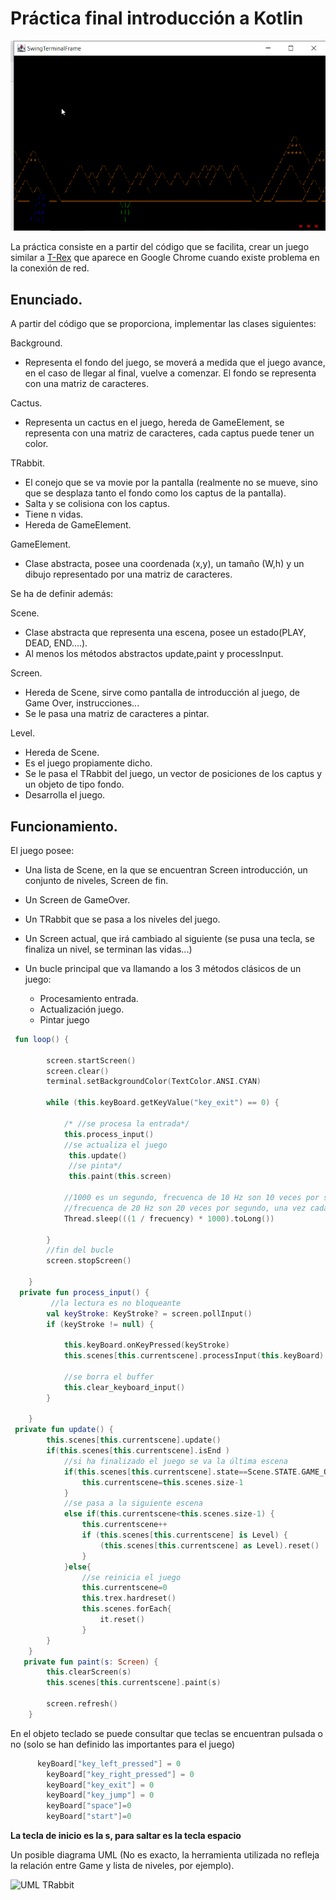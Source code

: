 # Práctica final introducción a Kotlin

![TRabbit Game](https://github.com/pasantiagosantiag/KotlinP1_TRabbit/blob/main/images/trrabit_play.png)

La práctica consiste en a partir del código que se facilita, crear un juego similar a [T-Rex](https://fivesjs.skipser.com/trex-game/) que aparece en Google Chrome cuando existe problema en la conexión de red.


## Enunciado.
A partir del código que se proporciona, implementar las clases siguientes:

Background.

* Representa el fondo del juego, se moverá a medida que el juego avance, en el caso de llegar al final, vuelve a comenzar. El fondo se representa con una matriz de caracteres.
  
Cactus.

* Representa un cactus en el juego, hereda de GameElement, se representa con una matriz de caracteres, cada captus puede tener un color.
  
TRabbit.

* El conejo que se va movie por la pantalla (realmente no se mueve, sino que se desplaza tanto el fondo como los captus de la pantalla).
* Salta y se colisiona con los captus.
* Tiene n vidas.
* Hereda de GameElement.
  
GameElement.

* Clase abstracta, posee una coordenada (x,y), un tamaño (W,h) y un dibujo representado por una matriz de caracteres.

Se ha de definir además:

Scene.

* Clase abstracta que representa una escena, posee un estado(PLAY, DEAD, END....).
* Al menos los métodos abstractos update,paint y processInput.
  
Screen.

* Hereda de Scene, sirve como pantalla de introducción al juego, de Game Over, instrucciones...
* Se le pasa una matriz de caracteres a pintar.
  
Level.

* Hereda de Scene.
* Es el juego propiamente dicho.
* Se le pasa el TRabbit del juego, un vector de posiciones de los captus y un objeto de tipo fondo.
* Desarrolla el juego.
  
## Funcionamiento.

El juego posee:

* Una lista de Scene, en la que se encuentran Screen introducción, un conjunto de niveles, Screen de fin.
* Un Screen de GameOver.
* Un TRabbit que se pasa a los niveles del juego.
* Un Screen actual, que irá cambiado al siguiente (se pusa una tecla, se finaliza un nivel, se terminan las vidas...)
* Un bucle principal que va llamando a los 3 métodos clásicos de un juego:
  
    - Procesamiento entrada.
    - Actualización juego.
    - Pintar juego

``` kotlin
 fun loop() {

        screen.startScreen()
        screen.clear()
        terminal.setBackgroundColor(TextColor.ANSI.CYAN)

        while (this.keyBoard.getKeyValue("key_exit") == 0) {

            /* //se procesa la entrada*/
            this.process_input()
            //se actualiza el juego
             this.update()
             //se pinta*/
             this.paint(this.screen)

            //1000 es un segundo, frecuenca de 10 Hz son 10 veces por segundo
            //frecuenca de 20 Hz son 20 veces por segundo, una vez cada 0,05 segundos
            Thread.sleep(((1 / frecuency) * 1000).toLong())

        }
        //fin del bucle
        screen.stopScreen()

    }
  private fun process_input() {
         //la lectura es no bloqueante
        val keyStroke: KeyStroke? = screen.pollInput()
        if (keyStroke != null) {

            this.keyBoard.onKeyPressed(keyStroke)
            this.scenes[this.currentscene].processInput(this.keyBoard)
          
            //se borra el buffer
            this.clear_keyboard_input()
        }

    }
 private fun update() {
        this.scenes[this.currentscene].update()
        if(this.scenes[this.currentscene].isEnd )
            //si ha finalizado el juego se va la última escena
            if(this.scenes[this.currentscene].state==Scene.STATE.GAME_OVER){
                this.currentscene=this.scenes.size-1
            }
            //se pasa a la siguiente escena
            else if(this.currentscene<this.scenes.size-1) {
                this.currentscene++
                if (this.scenes[this.currentscene] is Level) {
                    (this.scenes[this.currentscene] as Level).reset()
                }
            }else{
                //se reinicia el juego
                this.currentscene=0
                this.trex.hardreset()
                this.scenes.forEach{
                    it.reset()
                }
        }
    }
   private fun paint(s: Screen) {
        this.clearScreen(s)
        this.scenes[this.currentscene].paint(s)
      
        screen.refresh()
    }
```
En el objeto teclado se puede consultar que teclas se encuentran pulsada o no (solo se han definido las importantes para el juego)
``` Kotlin
      keyBoard["key_left_pressed"] = 0
        keyBoard["key_right_pressed"] = 0
        keyBoard["key_exit"] = 0
        keyBoard["key_jump"] = 0
        keyBoard["space"]=0
        keyBoard["start"]=0
```
**La tecla de inicio es la s, para saltar es la tecla espacio**

Un posible diagrama UML (No es exacto, la herramienta utilizada no refleja la relación entre Game y lista de niveles, por ejemplo).

![UML TRabbit](https://github.com/pass1enator/TRabbit/blob/master/images/umlTRabbit.png)



